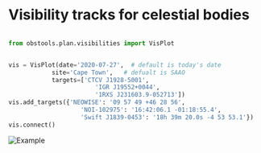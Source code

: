 # Visibility tracks for celestial bodies


```python

from obstools.plan.visibilities import VisPlot


vis = VisPlot(date='2020-07-27',  # default is today's date
            site='Cape Town',   # defualt is SAAO
            targets=['CTCV J1928-5001',
                        'IGR J19552+0044',
                        '1RXS J231603.9-052713'])
vis.add_targets({'NEOWISE': '09 57 49 +46 28 56',
                    'NOI-102975': '16:42:06.1 -01:18:55.4',
                    'Swift J1839-0453': '18h 39m 20.0s -4 53 53.1'})
vis.connect()
```

![Example](https://github.com/astromancer/obstools/tree/master/obstools/plan/data/example.png?raw=True "Per-process RAM usage")
